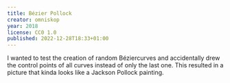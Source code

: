 ```yaml
---
title: Bézier Pollock
creator: omniskop
year: 2018
license: CC0 1.0
published: 2022-12-28T18:33+01:00
---
```


I wanted to test the creation of random Béziercurves and accidentally drew the control points of all curves instead of only the last one. This resulted in a picture that kinda looks like a Jackson Pollock painting.
